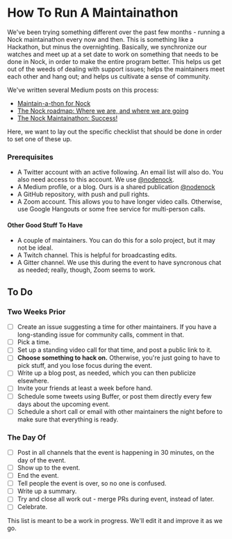 # How To Run A Maintainathon

We've been trying something different over the past few months - running a Nock maintainathon every now and then. This is something like a Hackathon, but minus the overnighting. Basically, we synchronize our watches and meet up at a set date to work on something that needs to be done in Nock, in order to make the entire program better. This helps us get out of the weeds of dealing with support issues; helps the maintainers meet each other and hang out; and helps us cultivate a sense of community.

We've written several Medium posts on this process:

- [Maintain-a-thon for Nock](https://medium.com/nodenock/maintain-athon-for-nock-3a2a0fe982a9)
- [The Nock roadmap: Where we are, and where we are going](https://medium.com/nodenock/the-nock-roadmap-where-we-are-and-where-we-are-going-8844df218649?source=collection_home---6------1---------------------)
- [The Nock Maintainathon: Success!](https://medium.com/nodenock/the-nock-maintainathon-success-f0f5ae07457a)

Here, we want to lay out the specific checklist that should be done in order to set one of these up.

### Prerequisites

- A Twitter account with an active following. An email list will also do. You also need access to this account. We use [@nodenock](https://twitter.com/nodenock/).
- A Medium profile, or a blog. Ours is a shared publication [@nodenock](https://medium.com/nodenock)
- A GitHub repository, with push and pull rights.
- A Zoom account. This allows you to have longer video calls. Otherwise, use Google Hangouts or some free service for multi-person calls.

#### Other Good Stuff To Have

- A couple of maintainers. You can do this for a solo project, but it may not be ideal.
- A Twitch channel. This is helpful for broadcasting edits.
- A Gitter channel. We use this during the event to have syncronous chat as needed; really, though, Zoom seems to work.

## To Do

### Two Weeks Prior

- [ ] Create an issue suggesting a time for other maintainers. If you have a long-standing issue for community calls, comment in that.
- [ ] Pick a time.
- [ ] Set up a standing video call for that time, and post a public link to it.
- [ ] **Choose something to hack on.** Otherwise, you're just going to have to pick stuff, and you lose focus during the event.
- [ ] Write up a blog post, as needed, which you can then publicize elsewhere.
- [ ] Invite your friends at least a week before hand.
- [ ] Schedule some tweets using Buffer, or post them directly every few days about the upcoming event.
- [ ] Schedule a short call or email with other maintainers the night before to make sure that everything is ready.

### The Day Of

- [ ] Post in all channels that the event is happening in 30 minutes, on the day of the event.
- [ ] Show up to the event.
- [ ] End the event.
- [ ] Tell people the event is over, so no one is confused.
- [ ] Write up a summary.
- [ ] Try and close all work out - merge PRs during event, instead of later.
- [ ] Celebrate.

This list is meant to be a work in progress. We'll edit it and improve it as we go.

